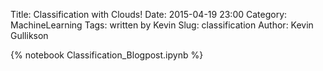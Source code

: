 Title: Classification with Clouds!
Date: 2015-04-19 23:00
Category: MachineLearning
Tags: written by Kevin
Slug: classification
Author: Kevin Gullikson

{% notebook Classification_Blogpost.ipynb %}

